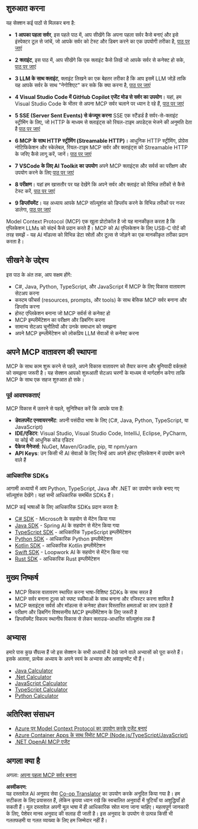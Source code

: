 <!--
CO_OP_TRANSLATOR_METADATA:
{
  "original_hash": "9191921de355cd9c8f46ebe21bdd52fd",
  "translation_date": "2025-06-12T22:06:24+00:00",
  "source_file": "03-GettingStarted/README.md",
  "language_code": "hi"
}
-->
## शुरुआत करना  

यह सेक्शन कई पाठों से मिलकर बना है:

- **1 आपका पहला सर्वर**, इस पहले पाठ में, आप सीखेंगे कि अपना पहला सर्वर कैसे बनाएं और इसे इंस्पेक्टर टूल से जांचें, जो आपके सर्वर को टेस्ट और डिबग करने का एक उपयोगी तरीका है, [पाठ पर जाएं](/03-GettingStarted/01-first-server/README.md)

- **2 क्लाइंट**, इस पाठ में, आप सीखेंगे कि एक क्लाइंट कैसे लिखें जो आपके सर्वर से कनेक्ट हो सके, [पाठ पर जाएं](/03-GettingStarted/02-client/README.md)

- **3 LLM के साथ क्लाइंट**, क्लाइंट लिखने का एक बेहतर तरीका है कि आप इसमें LLM जोड़ें ताकि यह आपके सर्वर के साथ "नेगोशिएट" कर सके कि क्या करना है, [पाठ पर जाएं](/03-GettingStarted/03-llm-client/README.md)

- **4 Visual Studio Code में GitHub Copilot एजेंट मोड से सर्वर का उपयोग**। यहां, हम Visual Studio Code के भीतर से अपना MCP सर्वर चलाने पर ध्यान दे रहे हैं, [पाठ पर जाएं](/03-GettingStarted/04-vscode/README.md)

- **5 SSE (Server Sent Events) से कंज्यूम करना** SSE एक स्टैंडर्ड है सर्वर-से-क्लाइंट स्ट्रीमिंग के लिए, जो HTTP के माध्यम से क्लाइंट्स को रियल-टाइम अपडेट्स भेजने की अनुमति देता है [पाठ पर जाएं](/03-GettingStarted/05-sse-server/README.md)

- **6 MCP के साथ HTTP स्ट्रीमिंग (Streamable HTTP)**। आधुनिक HTTP स्ट्रीमिंग, प्रोग्रेस नोटिफिकेशन और स्केलेबल, रियल-टाइम MCP सर्वर और क्लाइंट्स को Streamable HTTP के जरिए कैसे लागू करें, जानें। [पाठ पर जाएं](/03-GettingStarted/06-http-streaming/README.md)

- **7 VSCode के लिए AI Toolkit का उपयोग** अपने MCP क्लाइंट्स और सर्वर्स का परीक्षण और उपयोग करने के लिए [पाठ पर जाएं](/03-GettingStarted/07-aitk/README.md)

- **8 परीक्षण**। यहां हम खासतौर पर यह देखेंगे कि अपने सर्वर और क्लाइंट को विभिन्न तरीकों से कैसे टेस्ट करें, [पाठ पर जाएं](/03-GettingStarted/08-testing/README.md)

- **9 डिप्लॉयमेंट**। यह अध्याय आपके MCP सॉल्यूशंस को डिप्लॉय करने के विभिन्न तरीकों पर नजर डालेगा, [पाठ पर जाएं](/03-GettingStarted/09-deployment/README.md)


Model Context Protocol (MCP) एक खुला प्रोटोकॉल है जो यह मानकीकृत करता है कि एप्लिकेशन LLMs को संदर्भ कैसे प्रदान करते हैं। MCP को AI एप्लिकेशन के लिए USB-C पोर्ट की तरह समझें - यह AI मॉडल्स को विभिन्न डेटा स्रोतों और टूल्स से जोड़ने का एक मानकीकृत तरीका प्रदान करता है।

## सीखने के उद्देश्य

इस पाठ के अंत तक, आप सक्षम होंगे:

- C#, Java, Python, TypeScript, और JavaScript में MCP के लिए विकास वातावरण सेटअप करना
- कस्टम फीचर्स (resources, prompts, और tools) के साथ बेसिक MCP सर्वर बनाना और डिप्लॉय करना
- होस्ट एप्लिकेशन बनाना जो MCP सर्वर्स से कनेक्ट हो
- MCP इम्प्लीमेंटेशन का परीक्षण और डिबगिंग करना
- सामान्य सेटअप चुनौतियों और उनके समाधान को समझना
- अपने MCP इम्प्लीमेंटेशन को लोकप्रिय LLM सेवाओं से कनेक्ट करना

## अपने MCP वातावरण की स्थापना

MCP के साथ काम शुरू करने से पहले, अपने विकास वातावरण को तैयार करना और बुनियादी वर्कफ़्लो को समझना जरूरी है। यह सेक्शन आपको शुरूआती सेटअप चरणों के माध्यम से मार्गदर्शन करेगा ताकि MCP के साथ एक सहज शुरुआत हो सके।

### पूर्व आवश्यकताएं

MCP विकास में उतरने से पहले, सुनिश्चित करें कि आपके पास हैं:

- **डेवलपमेंट एनवायरनमेंट**: अपनी पसंदीदा भाषा के लिए (C#, Java, Python, TypeScript, या JavaScript)
- **IDE/एडिटर**: Visual Studio, Visual Studio Code, IntelliJ, Eclipse, PyCharm, या कोई भी आधुनिक कोड एडिटर
- **पैकेज मैनेजर्स**: NuGet, Maven/Gradle, pip, या npm/yarn
- **API Keys**: उन किसी भी AI सेवाओं के लिए जिन्हें आप अपने होस्ट एप्लिकेशन में उपयोग करने वाले हैं


### आधिकारिक SDKs

आगामी अध्यायों में आप Python, TypeScript, Java और .NET का उपयोग करके बनाए गए सॉल्यूशंस देखेंगे। यहां सभी आधिकारिक समर्थित SDKs हैं।

MCP कई भाषाओं के लिए आधिकारिक SDKs प्रदान करता है:
- [C# SDK](https://github.com/modelcontextprotocol/csharp-sdk) - Microsoft के सहयोग से मेंटेन किया गया
- [Java SDK](https://github.com/modelcontextprotocol/java-sdk) - Spring AI के सहयोग से मेंटेन किया गया
- [TypeScript SDK](https://github.com/modelcontextprotocol/typescript-sdk) - आधिकारिक TypeScript इम्प्लीमेंटेशन
- [Python SDK](https://github.com/modelcontextprotocol/python-sdk) - आधिकारिक Python इम्प्लीमेंटेशन
- [Kotlin SDK](https://github.com/modelcontextprotocol/kotlin-sdk) - आधिकारिक Kotlin इम्प्लीमेंटेशन
- [Swift SDK](https://github.com/modelcontextprotocol/swift-sdk) - Loopwork AI के सहयोग से मेंटेन किया गया
- [Rust SDK](https://github.com/modelcontextprotocol/rust-sdk) - आधिकारिक Rust इम्प्लीमेंटेशन

## मुख्य निष्कर्ष

- MCP विकास वातावरण स्थापित करना भाषा-विशिष्ट SDKs के साथ सरल है
- MCP सर्वर बनाना टूल्स को स्पष्ट स्कीमाओं के साथ बनाना और रजिस्टर करना शामिल है
- MCP क्लाइंट्स सर्वर्स और मॉडल्स से कनेक्ट होकर विस्तारित क्षमताओं का लाभ उठाते हैं
- परीक्षण और डिबगिंग विश्वसनीय MCP इम्प्लीमेंटेशन के लिए जरूरी है
- डिप्लॉयमेंट विकल्प स्थानीय विकास से लेकर क्लाउड-आधारित सॉल्यूशंस तक हैं

## अभ्यास

हमारे पास कुछ सैंपल्स हैं जो इस सेक्शन के सभी अध्यायों में देखे जाने वाले अभ्यासों को पूरा करते हैं। इसके अलावा, प्रत्येक अध्याय के अपने स्वयं के अभ्यास और असाइनमेंट भी हैं।

- [Java Calculator](./samples/java/calculator/README.md)
- [.Net Calculator](../../../03-GettingStarted/samples/csharp)
- [JavaScript Calculator](./samples/javascript/README.md)
- [TypeScript Calculator](./samples/typescript/README.md)
- [Python Calculator](../../../03-GettingStarted/samples/python)

## अतिरिक्त संसाधन

- [Azure पर Model Context Protocol का उपयोग करके एजेंट बनाएं](https://learn.microsoft.com/azure/developer/ai/intro-agents-mcp)
- [Azure Container Apps के साथ रिमोट MCP (Node.js/TypeScript/JavaScript)](https://learn.microsoft.com/samples/azure-samples/mcp-container-ts/mcp-container-ts/)
- [.NET OpenAI MCP एजेंट](https://learn.microsoft.com/samples/azure-samples/openai-mcp-agent-dotnet/openai-mcp-agent-dotnet/)

## अगला क्या है

अगला: [अपना पहला MCP सर्वर बनाना](/03-GettingStarted/01-first-server/README.md)

**अस्वीकरण**:  
यह दस्तावेज़ AI अनुवाद सेवा [Co-op Translator](https://github.com/Azure/co-op-translator) का उपयोग करके अनूदित किया गया है। हम सटीकता के लिए प्रयासरत हैं, लेकिन कृपया ध्यान रखें कि स्वचालित अनुवादों में त्रुटियाँ या अशुद्धियाँ हो सकती हैं। मूल दस्तावेज़ अपनी मूल भाषा में ही आधिकारिक स्रोत माना जाना चाहिए। महत्वपूर्ण जानकारी के लिए, पेशेवर मानव अनुवाद की सलाह दी जाती है। इस अनुवाद के उपयोग से उत्पन्न किसी भी गलतफहमी या गलत व्याख्या के लिए हम जिम्मेदार नहीं हैं।